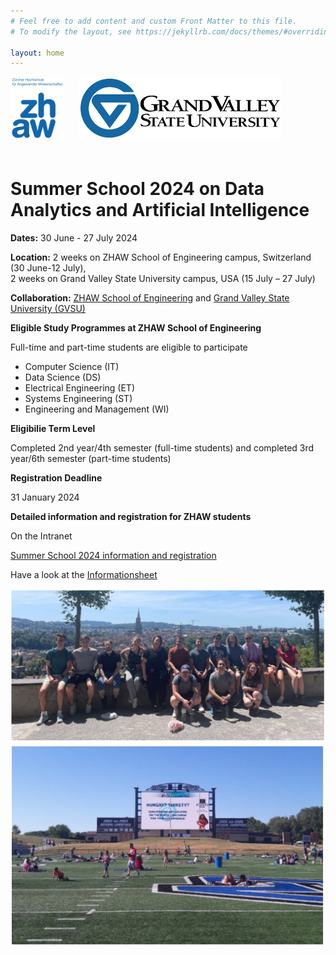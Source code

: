 ```yaml
---
# Feel free to add content and custom Front Matter to this file.
# To modify the layout, see https://jekyllrb.com/docs/themes/#overriding-theme-defaults

layout: home
---
```

<div>
    <img src="/assets/images/ZHAW_Logo.png" alt="ZHAW Logo" width="auto" height="100" style="margin-right: 20px;margin-bottom: 20px;">
    <img src="/assets/images/GVSU_Logo.png" alt="GVSU Logo" width="auto" height="100" style="margin-bottom: 20px;">
</div>

# Summer School 2024 on Data Analytics and Artificial Intelligence 

**Dates:** 30 June - 27 July 2024

**Location:** 2 weeks on ZHAW School of Engineering campus, Switzerland (30 June-12 July), <br> 2 weeks on Grand Valley State University campus, USA (15 July – 27 July)

**Collaboration:** [ZHAW School of Engineering](https://www.zhaw.ch/en/engineering/) and [Grand Valley State University (GVSU)](https://www.gvsu.edu/engineering/)


**Eligible Study Programmes at ZHAW School of Engineering**

Full-time and part-time students are eligible to participate

- Computer Science (IT)
- Data Science (DS)
- Electrical Engineering (ET)
- Systems Engineering (ST)
- Engineering and Management (WI)

**Eligibilie Term Level**

Completed 2nd year/4th semester (full-time students) and completed 3rd year/6th semester (part-time students)

**Registration Deadline**

31 January 2024

**Detailed information and registration for ZHAW students**

On the Intranet

[Summer School 2024 information and registration](http://bit.ly/SoE_summer_school_2024)

Have a look at the [Informationsheet](assets/Infosheet_GVSU_Summer_School_2024_.pdf)

![Impression1](/assets/images/img1.png)
![Impression2](/assets/images/img2.png)
